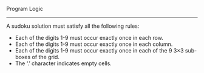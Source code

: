 Program Logic
***

A sudoku solution must satisfy all the following rules:
- Each of the digits 1-9 must occur exactly once in each row.
- Each of the digits 1-9 must occur exactly once in each column.
- Each of the digits 1-9 must occur exactly once in each of the 9 3×3 sub-boxes of the grid.
- The ‘.’ character indicates empty cells.
